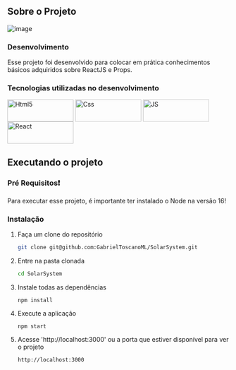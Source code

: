 <!-- ABOUT THE PROJECT -->
## Sobre o Projeto

![image](https://github.com/GabrielToscanoML/SolarSystem/assets/68169956/859bc532-2a30-44cf-961c-aec1f0c1d89a)


### Desenvolvimento

Esse projeto foi desenvolvido para colocar em prática conhecimentos básicos adquiridos sobre ReactJS e Props.

### Tecnologias utilizadas no desenvolvimento

  <img align="center" alt="Html5" src="https://img.shields.io/badge/HTML5-E34F26?style=for-the-badge&logo=html5&logoColor=white" width="150" height="50" />
  <img align="center" alt="Css" src="https://img.shields.io/badge/CSS3-1572B6?style=for-the-badge&logo=css3&logoColor=white"  width="150" height="50" />
  <img align="center" alt="JS" src="https://img.shields.io/badge/JavaScript-F7DF1E?style=for-the-badge&logo=javascript&logoColor=black"  width="150" height="50" />
  <img align="center" alt="React" src="https://img.shields.io/badge/React-20232A?style=for-the-badge&logo=react&logoColor=61DAFB" width="150" height="50" />

<!-- GETTING STARTED -->
## Executando o projeto

### Pré Requisitos:heavy_exclamation_mark:

Para executar esse projeto, é importante ter instalado o Node na versão 16!

### Instalação

1. Faça um clone do repositório
   ```sh
   git clone git@github.com:GabrielToscanoML/SolarSystem.git
   ```
2. Entre na pasta clonada
   ```sh
   cd SolarSystem
   ```
3. Instale todas as dependências 
   ```
   npm install
   ```
4. Execute a aplicação
   ```
   npm start
   ```
5. Acesse 'http://localhost:3000' ou a porta que estiver disponível para ver o projeto
   ```
   http://localhost:3000
   ```
   
